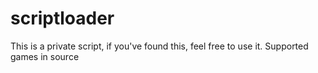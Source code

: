 # scriptloader
This is a private script, if you've found this, feel free to use it.
Supported games in source

